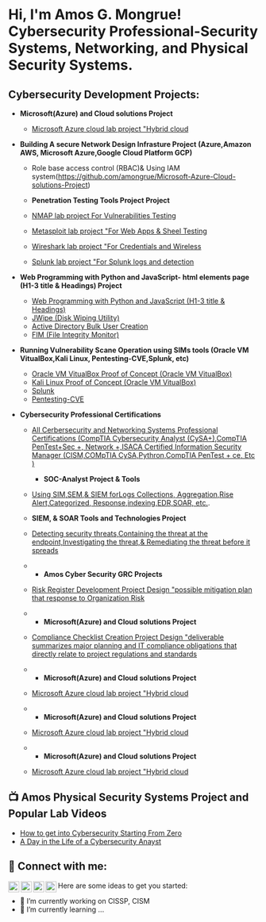 <h1>Hi, I'm Amos G. Mongrue! Cybersecurity Professional-Security Systems, Networking, and Physical Security Systems.

<h2>Cybersecurity Development Projects:</h2>

- <b>Microsoft(Azure) and Cloud solutions Project</b>
  - [Microsoft Azure cloud lab project "Hybrid cloud](https://github.com/amongrue/Microsoft-Azure-Cloud-solutions-Project)
- <b>Building A secure Network Design Infrasture Project (Azure,Amazon AWS, Microsoft Azure,Google Cloud Platform GCP)</b>
  - Role base access control (RBAC)& Using IAM system(https://github.com/amongrue/Microsoft-Azure-Cloud-solutions-Project)
 
  -  <b>Penetration Testing Tools Project Project</b>
  - [NMAP lab project For Vulnerabilities Testing](https://github.com/amongrue/For-Vulnerabilities-Testing)
  -  [Metasploit lab project "For Web Apps & Sheel Testing](https://github.com/amongrue/Metasploit)
  - [Wireshark lab project "For Credentials and Wireless](https://github.com/amongrue/Wireshark)
  - [Splunk lab project "For Splunk logs and detection](https://github.com/amongrue/Splunk)
    
- <b>Web Programming with Python and JavaScript- html elements page (H1-3 title & Headings) Project</b>
  - [Web Programming with Python and JavaScript (H1-3 title & Headings)](https://github.com/amongrue/Web-Programming-with-Python-and-JavaScript--html-elements-page)
  - [JWipe (Disk Wiping Utility)](https://github.com/joshmadakor1/Jwipe.PowerShell)
  - [Active Directory Bulk User Creation](https://github.com/joshmadakor1/AD_PS)
  - [FIM (File Integrity Monitor)](https://github.com/joshmadakor1/PowerShell-Integrity-FIM)
    
- <b>Running Vulnerability Scane Operation using SIMs tools (Oracle VM VitualBox,Kali Linux, Pentesting-CVE,Splunk, etc)</b>
  - [Oracle VM VitualBox Proof of Concept (Oracle VM VitualBox)](https://github.com/amongrue/Vulnerability-Scane-Operation-using-SIMs-tools-)
  - [Kali Linux Proof of Concept (Oracle VM VitualBox)](https://github.com/amongrue/Vulnerability-Scane-Operation-using-SIMs-tools-)
  - [Splunk](https://github.com/amongrue/Vulnerability-Scane-Operation-using-SIMs-tools-)
  - [Pentesting-CVE](https://github.com/amongrue/Vulnerability-Scane-Operation-using-SIMs-tools-)
    
- <b> Cybersecurity Professional Certifications </b>
  - [All Cerbersecurity and Networking Systems Professional Certifications (CompTIA Cybersecurity Analyst (CySA+),CompTIA PenTest+Sec +, Network +,ISACA Certified Information Security Manager (CISM,COMpTIA CySA,Pythron,CompTIA PenTest + ce, Etc )](https://github.com/amongrue/Professional-Certifications)
    
    -  <b>SOC-Analyst Project & Tools </b>
  - [Using SIM,SEM,& SIEM forLogs Collections, Aggregation,Rise Alert,Categorized, Response,indexing,EDR,SOAR, etc.](https://github.com/amongrue/SoC-Analyst-Projects).
 
  -  <b> SIEM, & SOAR Tools and Technologies Project</b>
  - [Detecting security threats,Containing the threat at the endpoint,Investigating the threat,& Remediating the threat before it spreads ](https://github.com/amongrue/SIEM-SOAR-Tools-and-Technologies-Project)
    
  - - <b> Amos Cyber Security GRC Projects</b>
  - [Risk Register Development Project Design "possible mitigation plan that response to Organization Risk](https://github.com/amongrue/Risk-Register-Development-Project-Design)
  - - <b>Microsoft(Azure) and Cloud solutions Project</b>
  - [Compliance Checklist Creation Project Design "deliverable summarizes major planning and IT compliance obligations that directly relate to project regulations and standards](https://github.com/amongrue/Microsoft-Azure-Cloud-solutions-Project)
  - - <b>Microsoft(Azure) and Cloud solutions Project</b>
  - [Microsoft Azure cloud lab project "Hybrid cloud](https://github.com/amongrue/Microsoft-Azure-Cloud-solutions-Project)
  - - <b>Microsoft(Azure) and Cloud solutions Project</b>
  - [Microsoft Azure cloud lab project "Hybrid cloud](https://github.com/amongrue/Microsoft-Azure-Cloud-solutions-Project)
  - - <b>Microsoft(Azure) and Cloud solutions Project</b>
  - [Microsoft Azure cloud lab project "Hybrid cloud](https://github.com/amongrue/Microsoft-Azure-Cloud-solutions-Project)

<h2>📺 Amos Physical Security Systems Project and Popular Lab Videos</h2>

- [How to get into Cybersecurity Starting From Zero](https://www.youtube.com/watch?v=a83ASGn_V_s)
- [A Day in the Life of a Cybersecurity Anayst](https://www.youtube.com/watch?v=uHy3oM7NnoU)


<h2> 🤳 Connect with me:</h2>

[<img align="left" alt="JoshMadakor | YouTube" width="22px" src="https://cdn.jsdelivr.net/npm/simple-icons@v3/icons/youtube.svg" />][youtube]
[<img align="left" alt="JoshMadakor | Twitter" width="22px" src="https://cdn.jsdelivr.net/npm/simple-icons@v3/icons/twitter.svg" />][twitter]
[<img align="left" alt="JoshMadakor | LinkedIn" width="22px" src="https://cdn.jsdelivr.net/npm/simple-icons@v3/icons/linkedin.svg" />][linkedin]
[<img align="left" alt="JoshMadakor | Instagram" width="22px" src="https://cdn.jsdelivr.net/npm/simple-icons@v3/icons/instagram.svg" />][instagram]

[twitter]: https://x.com/amos_mongrue
[youtube]: https://www.youtube.com/c/joshmadakor
[instagram]: https://www.instagram.com/joshmadakor/
[linkedin]: https://linkedin.com/in/amos-g-mongrue-bsc-msc-mscsia



Here are some ideas to get you started:
- 🔭 I’m currently working on CISSP, CISM
- 🌱 I’m currently learning ...
